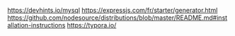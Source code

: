https://devhints.io/mysql
https://expressjs.com/fr/starter/generator.html
https://github.com/nodesource/distributions/blob/master/README.md#installation-instructions
https://typora.io/